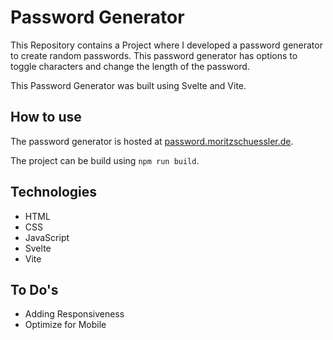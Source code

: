 # Password Generator

This Repository contains a Project where I developed a password generator to create random passwords. This password generator has options to toggle characters and change the length of the password.

This Password Generator was built using Svelte and Vite.

## How to use

The password generator is hosted at [password.moritzschuessler.de](password.moritzschuessler.de).

The project can be build using `npm run build`.

## Technologies

- HTML
- CSS
- JavaScript
- Svelte
- Vite

## To Do's

- Adding Responsiveness
- Optimize for Mobile